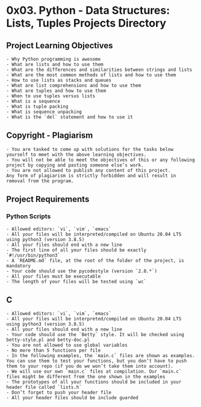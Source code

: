 # 0x03. Python - Data Structures: Lists, Tuples Projects Directory
## Project Learning Objectives
    - Why Python programming is awesome
    - What are lists and how to use them
    - What are the differences and similarities between strings and lists
    - What are the most common methods of lists and how to use them
    - How to use lists as stacks and queues
    - What are list comprehensions and how to use them
    - What are tuples and how to use them
    - When to use tuples versus lists
    - What is a sequence
    - What is tuple packing
    - What is sequence unpacking
    - What is the `del` statement and how to use it

## Copyright - Plagiarism
    - You are tasked to come up with solutions for the tasks below yourself to meet with the above learning objectives.
    - You will not be able to meet the objectives of this or any following project by copying and pasting someone else’s work.
    - You are not allowed to publish any content of this project.
    Any form of plagiarism is strictly forbidden and will result in removal from the program.
## Project Requirements
### Python Scripts
    - Allowed editors: `vi`, `vim`, `emacs`
    - All your files will be interpreted/compiled on Ubuntu 20.04 LTS using python3 (version 3.8.5)
    - All your files should end with a new line
    - The first line of all your files should be exactly `#!/usr/bin/python3`
    - A `README.md` file, at the root of the folder of the project, is mandatory
    - Your code should use the pycodestyle (version `2.8.*`)
    - All your files must be executable
    - The length of your files will be tested using `wc`

## C
    - Allowed editors: `vi`, `vim`, `emacs`
    - All your files will be interpreted/compiled on Ubuntu 20.04 LTS using python3 (version 3.8.5)
    - All your files should end with a new line
    - Your code should use the `Betty` style. It will be checked using betty-style.pl and betty-doc.pl
    - You are not allowed to use global variables
    - No more than 5 functions per file
    - In the following examples, the `main.c` files are shown as examples. You can use them to test your functions, but you don’t have to push them to your repo (if you do we won’t take them into account). 
    - We will use our own `main.c` files at compilation. Our `main.c` files might be different from the one shown in the examples
    - The prototypes of all your functions should be included in your header file called `lists.h`
    - Don’t forget to push your header file
    - All your header files should be include guarded
